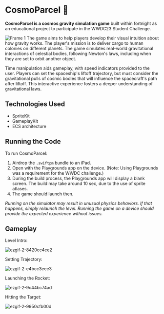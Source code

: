 # CosmoParcel 🚀

**CosmoParcel is a cosmos gravity simulation game** built within fortnight as an educational project to participate in the WWDC23 Student Challenge.

![Frame 1](https://github.com/myra5hik/CosmoParcel/assets/80918676/912f3fb9-5838-42e3-9fce-0eeb770c6618)
The game aims to help players develop their visual intuition about how gravity works. The player's mission is to deliver cargo to human colonies on different planets. The game simulates real-world gravitational interactions of celestial bodies, following Newton's laws, including when they are set to orbit another object.

Time manipulation aids gameplay, with speed indicators provided to the user. Players can set the spaceship's liftoff trajectory, but must consider the gravitational pulls of cosmic bodies that will influence the spacecraft's path after liftoff. This interactive experience fosters a deeper understanding of gravitational laws.

## Technologies Used
- SpriteKit
- GameplayKit
- ECS architecture

## Running the Code

To run CosmoParcel:

1. Airdrop the `.swiftpm` bundle to an iPad.
2. Open with the Playgrounds app on the device. (Note: Using Playgrounds was a requirement for the WWDC challenge.)
3. During the build process, the Playgrounds app will display a blank screen. The build may take around 10 sec, due to the use of sprite atlases.
4. The game should launch then.

_Running on the simulator may result in unusual physics behaviors. If that happens, simply relaunch the level. Running the game on a device should provide the expected experience without issues._

## Gameplay

Level Intro: 

![ezgif-2-8420cc4ce2](https://github.com/myra5hik/CosmoParcel/assets/80918676/ccf9f7ef-0f92-40ac-845d-15b8491bd504)

Setting Trajectory:

![ezgif-2-e4bcc3eee3](https://github.com/myra5hik/CosmoParcel/assets/80918676/34c6edde-619a-4f49-b7ee-680729360e59)

Launching the Rocket:

![ezgif-2-9c44bc74ad](https://github.com/myra5hik/CosmoParcel/assets/80918676/96965b16-9d2c-407f-8a54-57185de12139)

Hitting the Target: 

![ezgif-2-9950cfb00d](https://github.com/myra5hik/CosmoParcel/assets/80918676/c41180c9-0054-42a0-82b1-1f9da25a7994)

